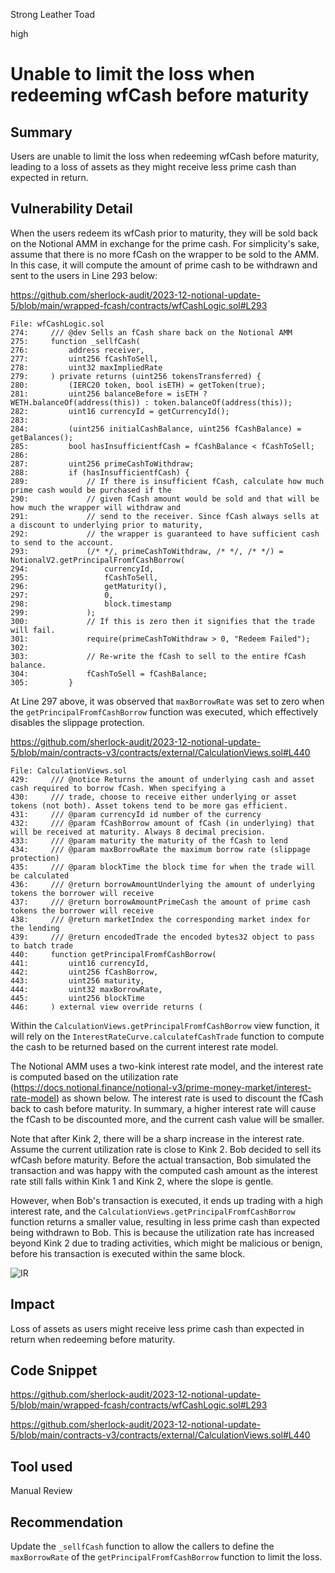 Strong Leather Toad

high

# Unable to limit the loss when redeeming wfCash before maturity

## Summary

Users are unable to limit the loss when redeeming wfCash before maturity, leading to a loss of assets as they might receive less prime cash than expected in return.

## Vulnerability Detail

When the users redeem its wfCash prior to maturity, they will be sold back on the Notional AMM in exchange for the prime cash. For simplicity's sake, assume that there is no more fCash on the wrapper to be sold to the AMM. In this case, it will compute the amount of prime cash to be withdrawn and sent to the users in Line 293 below:

https://github.com/sherlock-audit/2023-12-notional-update-5/blob/main/wrapped-fcash/contracts/wfCashLogic.sol#L293

```solidity
File: wfCashLogic.sol
274:     /// @dev Sells an fCash share back on the Notional AMM
275:     function _sellfCash(
276:         address receiver,
277:         uint256 fCashToSell,
278:         uint32 maxImpliedRate
279:     ) private returns (uint256 tokensTransferred) {
280:         (IERC20 token, bool isETH) = getToken(true); 
281:         uint256 balanceBefore = isETH ? WETH.balanceOf(address(this)) : token.balanceOf(address(this)); 
282:         uint16 currencyId = getCurrencyId(); 
283: 
284:         (uint256 initialCashBalance, uint256 fCashBalance) = getBalances(); 
285:         bool hasInsufficientfCash = fCashBalance < fCashToSell; 
286: 
287:         uint256 primeCashToWithdraw; 
288:         if (hasInsufficientfCash) {
289:             // If there is insufficient fCash, calculate how much prime cash would be purchased if the
290:             // given fCash amount would be sold and that will be how much the wrapper will withdraw and
291:             // send to the receiver. Since fCash always sells at a discount to underlying prior to maturity,
292:             // the wrapper is guaranteed to have sufficient cash to send to the account.
293:             (/* */, primeCashToWithdraw, /* */, /* */) = NotionalV2.getPrincipalFromfCashBorrow( 
294:                 currencyId,
295:                 fCashToSell, 
296:                 getMaturity(),
297:                 0, 
298:                 block.timestamp
299:             ); 
300:             // If this is zero then it signifies that the trade will fail.
301:             require(primeCashToWithdraw > 0, "Redeem Failed"); 
302: 
303:             // Re-write the fCash to sell to the entire fCash balance.
304:             fCashToSell = fCashBalance;
305:         }
```

At Line 297 above, it was observed that `maxBorrowRate` was set to zero when the `getPrincipalFromfCashBorrow` function was executed, which effectively disables the slippage protection.

https://github.com/sherlock-audit/2023-12-notional-update-5/blob/main/contracts-v3/contracts/external/CalculationViews.sol#L440

```solidity
File: CalculationViews.sol
429:     /// @notice Returns the amount of underlying cash and asset cash required to borrow fCash. When specifying a
430:     /// trade, choose to receive either underlying or asset tokens (not both). Asset tokens tend to be more gas efficient.
431:     /// @param currencyId id number of the currency
432:     /// @param fCashBorrow amount of fCash (in underlying) that will be received at maturity. Always 8 decimal precision.
433:     /// @param maturity the maturity of the fCash to lend
434:     /// @param maxBorrowRate the maximum borrow rate (slippage protection)
435:     /// @param blockTime the block time for when the trade will be calculated
436:     /// @return borrowAmountUnderlying the amount of underlying tokens the borrower will receive
437:     /// @return borrowAmountPrimeCash the amount of prime cash tokens the borrower will receive
438:     /// @return marketIndex the corresponding market index for the lending
439:     /// @return encodedTrade the encoded bytes32 object to pass to batch trade
440:     function getPrincipalFromfCashBorrow(
441:         uint16 currencyId,
442:         uint256 fCashBorrow,
443:         uint256 maturity,
444:         uint32 maxBorrowRate,
445:         uint256 blockTime
446:     ) external view override returns (
```

Within the `CalculationViews.getPrincipalFromfCashBorrow` view function, it will rely on the `InterestRateCurve.calculatefCashTrade` function to compute the cash to be returned based on the current interest rate model.

The Notional AMM uses a two-kink interest rate model, and the interest rate is computed based on the utilization rate (https://docs.notional.finance/notional-v3/prime-money-market/interest-rate-model) as shown below. The interest rate is used to discount the fCash back to cash before maturity. In summary, a higher interest rate will cause the fCash to be discounted more, and the current cash value will be smaller.

Note that after Kink 2, there will be a sharp increase in the interest rate. Assume the current utilization rate is close to Kink 2. Bob decided to sell its wfCash before maturity. Before the actual transaction, Bob simulated the transaction and was happy with the computed cash amount as the interest rate still falls within Kink 1 and Kink 2, where the slope is gentle. 

However, when Bob's transaction is executed, it ends up trading with a high interest rate, and the `CalculationViews.getPrincipalFromfCashBorrow` function returns a smaller value, resulting in less prime cash than expected being withdrawn to Bob. This is because the utilization rate has increased beyond Kink 2 due to trading activities, which might be malicious or benign, before his transaction is executed within the same block.

![IR](https://github.com/sherlock-audit/2023-12-notional-update-5-xiaoming9090/assets/102820284/a44767a1-6371-4bf9-8911-818d69c76e6e)

## Impact

Loss of assets as users might receive less prime cash than expected in return when redeeming before maturity.

## Code Snippet

https://github.com/sherlock-audit/2023-12-notional-update-5/blob/main/wrapped-fcash/contracts/wfCashLogic.sol#L293

https://github.com/sherlock-audit/2023-12-notional-update-5/blob/main/contracts-v3/contracts/external/CalculationViews.sol#L440

## Tool used

Manual Review

## Recommendation

Update the `_sellfCash` function to allow the callers to define the `maxBorrowRate` of the `getPrincipalFromfCashBorrow` function to limit the loss.